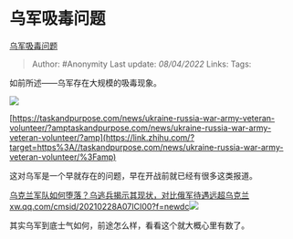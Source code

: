 # 乌军吸毒问题
[乌军吸毒问题](https://zhuanlan.zhihu.com/p/494652620)

> Author: #Anonymity
> Last update: *08/04/2022*
> Links:
> Tags:

如前所述——乌军存在大规模的吸毒现象。

![](https://pic3.zhimg.com/v2-e41dc9e2b7a5bb056d32f529504d4706_b.jpg)

[https://taskandpurpose.com/news/ukraine-russia-war-army-veteran-volunteer/?amp​taskandpurpose.com/news/ukraine-russia-war-army-veteran-volunteer/?amp](https://link.zhihu.com/?target=https%3A//taskandpurpose.com/news/ukraine-russia-war-army-veteran-volunteer/%3Famp)

这对乌军是一个早就存在的问题，早在开战前就已经有很多这类报道。

[乌克兰军队如何堕落？乌逃兵揭示其现状，对比俄军待遇远超乌克兰​xw.qq.com/cmsid/20210228A07ICI00?f=newdc![](https://pic4.zhimg.com/v2-c9c63e740b49dd4a697d121ab201f5ab_180x120.jpg)](https://link.zhihu.com/?target=https%3A//xw.qq.com/cmsid/20210228A07ICI00%3Ff%3Dnewdc)

其实乌军到底士气如何，前途怎么样，看看这个就大概心里有数了。
